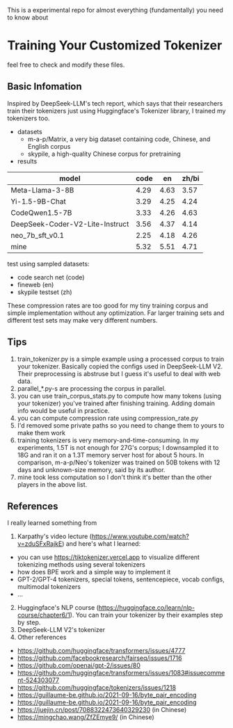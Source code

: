 This is a experimental repo for almost everything (fundamentally) you need to know about
# Training Your Customized Tokenizer
feel free to check and modify these files.

## Basic Infomation
Inspired by DeepSeek-LLM's tech report, which says that their researchers train their tokenizers just using Huggingface's Tokenizer library, I trained my tokenizers too.

- datasets
  - m-a-p/Matrix, a very big dataset containing code, Chinese, and English corpus
  - skypile, a high-quality Chinese corpus for pretraining
- results

| model | code | en | zh/bi |
|---|---|---|---|
| Meta-Llama-3-8B | 4.29 | 4.63 | 3.57 |
| Yi-1.5-9B-Chat | 3.29 | 4.25 | 4.24 |
| CodeQwen1.5-7B | 3.33 | 4.26 | 4.63 |
| DeepSeek-Coder-V2-Lite-Instruct | 3.56 | 4.37 | 4.14 |
| neo_7b_sft_v0.1 | 2.25 | 4.18 | 4.26 |
| mine | 5.32 | 5.51 | 4.71 |

test using sampled datasets:
- code search net (code)
- fineweb (en)
- skypile testset (zh)

These compression rates are too good for my tiny training corpus and simple implementation without any optimization. Far larger training sets and different test sets may make very different numbers.

## Tips

1. train_tokenizer.py is a simple example using a processed corpus to train your tokenizer. Basically copied the configs used in DeepSeek-LLM V2. Their preprocessing is abstruse but I guess it's useful to deal with web data.
2. parallel_*.py-s are processing the corpus in parallel. 
3. you can use train_corpus_stats.py to compute how many tokens (using your tokenizer) you've trained after finishing training. Adding domain info would be useful in practice.
4. you can compute compression rate using compression_rate.py
5. I'd removed some private paths so you need to change them to yours to make them work
6. training tokenizers is very memory-and-time-consuming. In my experiments, 1.5T is not enough for 27G's corpus; I downsampled it to 18G and ran it on a 1.3T memory server host for about 5 hours. In comparison, m-a-p/Neo's tokenizer was trained on 50B tokens with 12 days and unknown-size memory, said by its author.
7. mine took less computation so I don't think it's better than the other players in the above list.


## References

I really learned something from 
1. Karpathy's video lecture (https://www.youtube.com/watch?v=zduSFxRajkE) and here's what I learned:
 - you can use https://tiktokenizer.vercel.app to visualize different tokenizing methods using several tokenizers
 - how does BPE work and a simple way to implement it
 - GPT-2/GPT-4 tokenizers, special tokens, sentencepiece, vocab configs, multimodal tokenizers
 - ...

2. Huggingface's NLP course (https://huggingface.co/learn/nlp-course/chapter6/1). You can train your tokenizer by their examples step by step.
3. DeepSeek-LLM V2's tokenizer
4. Other references
 - https://github.com/huggingface/transformers/issues/4777
 - https://github.com/facebookresearch/fairseq/issues/1716
 - https://github.com/openai/gpt-2/issues/80
 - https://github.com/huggingface/transformers/issues/1083#issuecomment-524303077
 - https://github.com/huggingface/tokenizers/issues/1218
 - https://guillaume-be.github.io/2021-09-16/byte_pair_encoding
 - https://guillaume-be.github.io/2021-09-16/byte_pair_encoding
 - https://juejin.cn/post/7088322473640329230 (in Chinese)
 - https://mingchao.wang/ZfZEmye9/ (in Chinese)
